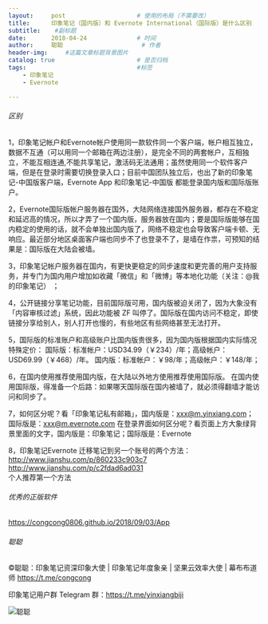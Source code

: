 ```yaml
---
layout:     post                    # 使用的布局（不需要改）
title:      印象笔记（国内版）和 Evernote International（国际版）是什么区别               # 标题 
subtitle:    #副标题
date:       2018-04-24              # 时间
author:     聪聪                      # 作者
header-img:     #这篇文章标题背景图片
catalog: true                       # 是否归档
tags:                               #标签
    - 印象笔记
    - Evernote

---
```


###### 区别
1，印象笔记帐户和Evernote帐户使用同一款软件同一个客户端，帐户相互独立，数据不互通（可以用同一个邮箱在两边注册），是完全不同的两套帐户，互相独立，不能互相连通,不能共享笔记，激活码无法通用；虽然使用同一个软件客户端，但是在登录时需要切换登录入口；目前中国团队独立后，也出了新的印象笔记-中国版客户端，Evernote App 和印象笔记-中国版 都能登录国内版和国际版账户。

2，Evernote国际版帐户服务器在国外，大陆网络连接国外服务器，都存在不稳定和延迟高的情况，所以才弄了一个国内版，服务器放在国内；要是国际版能够在国内稳定的使用的话，就不会单独出国内版了，网络不稳定也会导致客户端卡顿、无响应。最近部分地区桌面客户端也同步不了也登录不了，是墙在作祟，可预知的结果是：国际版在大陆会被墙。

3，印象笔记帐户服务器在国内，有更快更稳定的同步速度和更完善的用户支持服务，并专门为国内用户增加如收藏「微信」和「微博」等本地化功能（关注：@我的印象笔记） ；

4，公开链接分享笔记功能，目前国际版可用，国内版被迫关闭了，因为大象没有「内容审核过滤」系统，因此功能被 ZF 叫停了。国际版在国内访问不稳定，即使链接分享给别人，别人打开也慢的，有些地区有些网络甚至无法打开。

5，国际版的标准账户和高级账户比国内版贵很多，因为国内版根据国内实际情况特殊定价：
     国际版：标准帐户：USD34.99（￥234）/年；高级帐户：USD69.99（￥468）/年。
     国内版：标准帐户：￥98/年；高级帐户：￥148/年；

6，在国内使用推荐使用国内版，在大陆以外地方使用推荐使用国际版。
     在国内使用国际版，得准备一个后路：如果哪天国际版在国内被墙了，就必须得翻墙才能访问和同步了。

7，如何区分呢？看「印象笔记私有邮箱」，国内版是：xxx@m.yinxiang.com；国际版是：xxx@m.evernote.com
    在登录界面如何区分呢？看页面上方大象绿背景里面的文字，国内版是：印象笔记；国际版是：Evernote

8，印象笔记Evernote 迁移笔记到另一个账号的两个方法：<br/>
<http://www.jianshu.com/p/860233c903c7><br/>
<http://www.jianshu.com/p/c2fdad6ad031><br/>
个人推荐第一个方法

###### 优秀的正版软件
<https://congcong0806.github.io/2018/09/03/App>

###### 聪聪
&copy;聪聪：印象笔记资深印象大使 | 印象笔记年度象亲 | 坚果云效率大使 | 幕布布道师 <https://t.me/congcong>

印象笔记用户群 Telegram 群：<https://t.me/yinxiangbiji>

![聪聪](https://i.v2ex.co/V7w7q6W8.png)